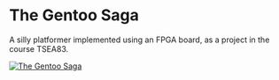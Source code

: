 # The Gentoo Saga

A silly platformer implemented using an FPGA board, as a project in the
course TSEA83.

[![The Gentoo Saga](http://img.youtube.com/vi/ZNK3TN6J8nA/0.jpg)](https://www.youtube.com/watch?v=ZNK3TN6J8nA)
